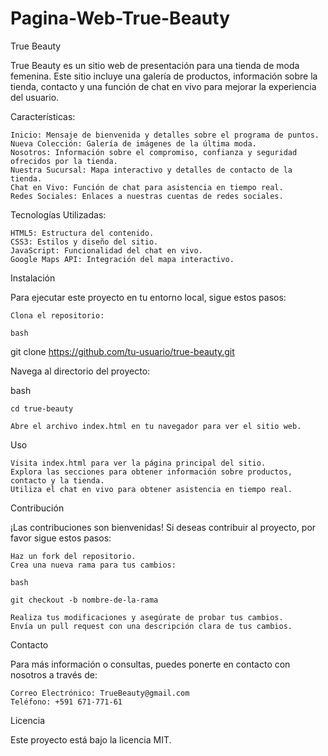 # Pagina-Web-True-Beauty

True Beauty

True Beauty es un sitio web de presentación para una tienda de moda femenina. Este sitio incluye una galería de productos, información sobre la tienda, contacto y una función de chat en vivo para mejorar la experiencia del usuario.

Características:

    Inicio: Mensaje de bienvenida y detalles sobre el programa de puntos.
    Nueva Colección: Galería de imágenes de la última moda.
    Nosotros: Información sobre el compromiso, confianza y seguridad ofrecidos por la tienda.
    Nuestra Sucursal: Mapa interactivo y detalles de contacto de la tienda.
    Chat en Vivo: Función de chat para asistencia en tiempo real.
    Redes Sociales: Enlaces a nuestras cuentas de redes sociales.

Tecnologías Utilizadas:

    HTML5: Estructura del contenido.
    CSS3: Estilos y diseño del sitio.
    JavaScript: Funcionalidad del chat en vivo.
    Google Maps API: Integración del mapa interactivo.

Instalación

Para ejecutar este proyecto en tu entorno local, sigue estos pasos:

    Clona el repositorio:

    bash

git clone https://github.com/tu-usuario/true-beauty.git

Navega al directorio del proyecto:

bash

    cd true-beauty

    Abre el archivo index.html en tu navegador para ver el sitio web.

Uso

    Visita index.html para ver la página principal del sitio.
    Explora las secciones para obtener información sobre productos, contacto y la tienda.
    Utiliza el chat en vivo para obtener asistencia en tiempo real.

Contribución

¡Las contribuciones son bienvenidas! Si deseas contribuir al proyecto, por favor sigue estos pasos:

    Haz un fork del repositorio.
    Crea una nueva rama para tus cambios:

    bash

    git checkout -b nombre-de-la-rama

    Realiza tus modificaciones y asegúrate de probar tus cambios.
    Envía un pull request con una descripción clara de tus cambios.

Contacto

Para más información o consultas, puedes ponerte en contacto con nosotros a través de:

    Correo Electrónico: TrueBeauty@gmail.com
    Teléfono: +591 671-771-61

Licencia

Este proyecto está bajo la licencia MIT.
